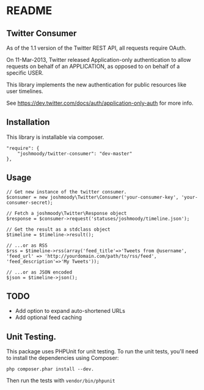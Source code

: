 # README

## Twitter Consumer

As of the 1.1 version of the Twitter REST API, all requests require OAuth.

On 11-Mar-2013, Twitter released Application-only authentication to allow requests on behalf of an APPLICATION, as opposed to on behalf of a specific USER.

This library implements the new authentication for public resources like user timelines.

See https://dev.twitter.com/docs/auth/application-only-auth for more info.

## Installation
This library is installable via composer.

    "require": {
        "joshmoody/twitter-consumer": "dev-master"
    },

## Usage

	// Get new instance of the twitter consumer.
	$consumer = new joshmoody\Twitter\Consumer('your-consumer-key', 'your-consumer-secret);
	
	// Fetch a joshmoody\Twitter\Response object
	$response = $consumer->request('statuses/joshmoody/timeline.json');
	
	// Get the result as a stdclass object
	$timeline = $timeline->result();
	
	// ...or as RSS
	$rss = $timeline->rss(array('feed_title'=>'Tweets from @username', 'feed_url' => 'http://yourdomain.com/path/to/rss/feed', 'feed_description'=>'My Tweets'));
	
	// ...or as JSON encoded
	$json = $timeline->json();

## TODO 
* Add option to expand auto-shortened URLs
* Add optional feed caching

## Unit Testing.

This package uses PHPUnit for unit testing. To run the unit tests, you'll need to install the dependencies using Composer:

	php composer.phar install --dev.

Then run the tests with `vendor/bin/phpunit`